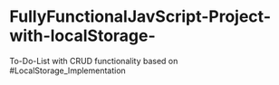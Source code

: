 # FullyFunctionalJavScript-Project-with-localStorage-
To-Do-List with CRUD functionality based on #LocalStorage_Implementation
